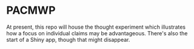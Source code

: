 # PACMWP

At present, this repo will house the thought experiment which illustrates how a focus on individual claims may be advantageous. There's also the start of a Shiny app, though that might disappear.
